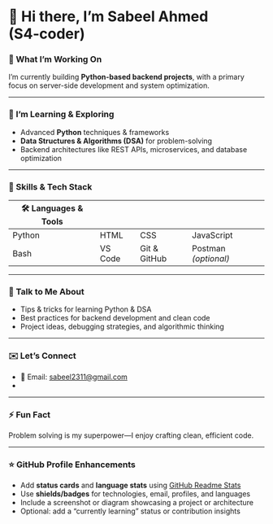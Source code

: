 # 👋 Hi there, I’m **Sabeel Ahmed** (S4‑coder)

### 🔭 What I’m Working On  
I’m currently building **Python-based backend projects**, with a primary focus on server-side development and system optimization.

---

### 🌱 I’m Learning & Exploring  
- Advanced **Python** techniques & frameworks  
- **Data Structures & Algorithms (DSA)** for problem-solving  
- Backend architectures like REST APIs, microservices, and database optimization

---

### 🔧 Skills & Tech Stack  
| 🛠️ Languages & Tools | | | |
|------------------|----------------|------------------|------------------|
| Python           | HTML           | CSS              | JavaScript       |
| Bash             | VS Code        | Git & GitHub     | Postman *(optional)* |

---

### 💬 Talk to Me About  
- Tips & tricks for learning Python & DSA  
- Best practices for backend development and clean code  
- Project ideas, debugging strategies, and algorithmic thinking

---

### ✉️ Let’s Connect  
- 📧 Email: <sabeel2311@gmail.com>
- 
---

### ⚡ Fun Fact  
Problem solving is my superpower—I enjoy crafting clean, efficient code.

---

### ⭐ GitHub Profile Enhancements
- Add **status cards** and **language stats** using [GitHub Readme Stats](https://github.com/anuraghazra/github-readme-stats)  
- Use **shields/badges** for technologies, email, profiles, and languages  
- Include a screenshot or diagram showcasing a project or architecture  
- Optional: add a “currently learning” status or contribution insights

